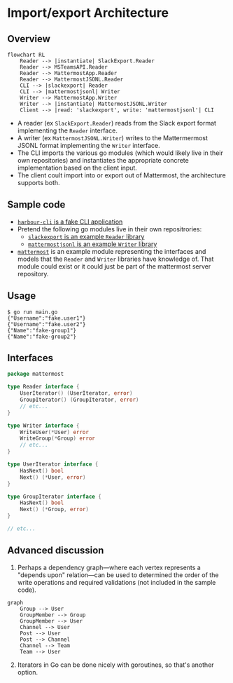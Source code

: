 # Import/export Architecture

## Overview

```mermaid
flowchart RL
    Reader --> |instantiate| SlackExport.Reader
    Reader --> MSTeamsAPI.Reader
    Reader --> MattermostApp.Reader
    Reader --> MattermostJSONL.Reader
    CLI --> |slackexport| Reader
    CLI --> |mattermostjsonl| Writer
    Writer --> MattermostApp.Writer
    Writer --> |instantiate| MattermostJSONL.Writer
    Client --> |read: 'slackexport', write: 'mattermostjsonl'| CLI
```

* A reader (ex `SlackExport.Reader`) reads from the Slack export format implementing the `Reader` interface.
* A writer (ex `MattermostJSONL.Writer`) writes to the Mattermermost JSONL format implementing the `Writer` interface.
* The CLI imports the various go modules (which would likely live in their own repositories) and instantiates the appropriate concrete implementation based on the client input.
* The client coult import into or export out of Mattermost, the architecture supports both.

## Sample code

* [`harbour-cli` is a fake CLI application](https://github.com/mkraft/harbour-cli/blob/main/main.go)
* Pretend the following go modules live in their own repositrories:
    * [`slackexport` is an example `Reader` library](https://github.com/mkraft/harbour-cli/tree/main/slackexport)
    * [`mattermostjsonl` is an example `Writer` library](https://github.com/mkraft/harbour-cli/tree/main/mattermostjsonl)
* [`mattermost`](https://github.com/mkraft/harbour-cli/tree/main/mattermost) is an example module representing the interfaces and models that the `Reader` and `Writer` libraries have knowledge of. That module could exist or it could just be part of the mattermost server repository.

## Usage

```shell
$ go run main.go
{"Username":"fake.user1"}
{"Username":"fake.user2"}
{"Name":"fake-group1"}
{"Name":"fake-group2"}
```

## Interfaces

```go
package mattermost

type Reader interface {
	UserIterator() (UserIterator, error)
	GroupIterator() (GroupIterator, error)
    // etc...
}

type Writer interface {
	WriteUser(*User) error
	WriteGroup(*Group) error
    // etc...
}

type UserIterator interface {
	HasNext() bool
	Next() (*User, error)
}

type GroupIterator interface {
	HasNext() bool
	Next() (*Group, error)
}

// etc...
```

## Advanced discussion

1. Perhaps a dependency graph—where each vertex represents a "depends upon" relation—can be used to determined the order of the write operations and required validations (not included in the sample code).

```mermaid
graph
    Group --> User
    GroupMember --> Group
    GroupMember --> User
    Channel --> User
    Post --> User
    Post --> Channel
    Channel --> Team
    Team --> User
```

2. Iterators in Go can be done nicely with goroutines, so that's another option.
